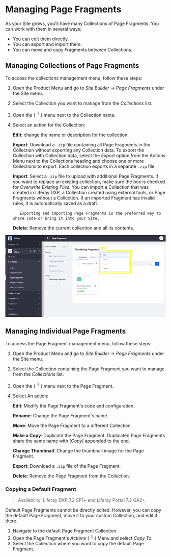 # Managing Page Fragments

As your Site grows, you'll have many Collections of Page Fragments. You can work with them in several ways:

* You can edit them directly.
* You can export and import them.
* You can move and copy Fragments between Collections.

## Managing Collections of Page Fragments

To access the collections management menu, follow these steps:

1. Open the Product Menu and go to *Site Builder* &rarr; *Page Fragments* under the Site menu.

1. Select the Collection you want to manage from the *Collections* list.

1. Open the (![Actions](../../../images/icon-actions.png)) menu next to the Collection name.

1. Select an action for the Collection:

   **Edit**: change the name or description for the collection.

   **Export**: Download a `.zip` file containing all Page Fragments in the Collection without exporting any Collection data. To export the Collection with Collection data, select the *Export* option from the Actions Menu next to the Collections heading and choose one or more Collections to export. Each collection exports in a separate `.zip` file.

   **Import**: Select a `.zip` file to upload with additional Page Fragments. If you want to replace an existing collection, make sure the box is checked for *Overwrite Existing Files*. You can import a Collection that was created in Liferay DXP, a Collection created using external tools, or Page Fragments without a Collection. If an imported Fragment has invalid rules, it is automatically saved as a draft.

   ```note::
      Exporting and importing Page Fragments is the preferred way to share code or bring it into your Site.
   ```

   **Delete**: Remove the current collection and all its contents.

![You can export all of the Page Fragments in a Collection.](./managing-page-fragments/images/01.png)

## Managing Individual Page Fragments

To access the Page Fragment management menu, follow these steps:

1. Open the Product Menu and go to *Site Builder* &rarr; *Page Fragments* under the Site menu.

1. Select the Collection containing the Page Fragment you want to manage from the *Collections* list.

1. Open the (![Actions](../../../images/icon-actions.png)) menu next to the Page Fragment.

1. Select An action:

    **Edit**: Modify the Page Fragment's code and configuration.

    **Rename**: Change the Page Fragment's name.

    **Move**: Move the Page Fragment to a different Collection.

    **Make a Copy**: Duplicate the Page Fragment. Duplicated Page Fragments share the same name with *(Copy)* appended to the end.

    **Change Thumbnail**: Change the thumbnail image for the Page Fragment.

    **Export**: Download a `.zip` file of the Page Fragment.

    **Delete**: Remove the Page Fragment from the Collection.

### Copying a Default Fragment

> Availability: Liferay DXP 7.2 SP1+ and Liferay Portal 7.2 GA2+.

Default Page Fragments cannot be directly edited. However, you can copy the default Page Fragment, move it to your custom Collection, and edit it there.

1. Navigate to the default Page Fragment Collection.
1. Open the Page Fragment's *Actions* (![Actions](../../../images/icon-actions.png)) Menu and select *Copy To*.
1. Select the Collection where you want to copy the default Page Fragment.
